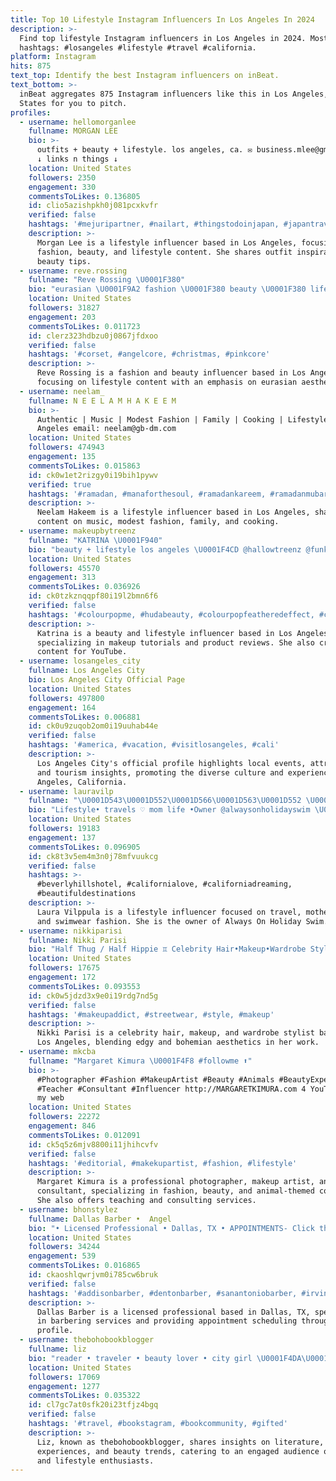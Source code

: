 ```yaml
---
title: Top 10 Lifestyle Instagram Influencers In Los Angeles In 2024
description: >-
  Find top lifestyle Instagram influencers in Los Angeles in 2024. Most popular
  hashtags: #losangeles #lifestyle #travel #california.
platform: Instagram
hits: 875
text_top: Identify the best Instagram influencers on inBeat.
text_bottom: >-
  inBeat aggregates 875 Instagram influencers like this in Los Angeles, United
  States for you to pitch.
profiles:
  - username: hellomorganlee
    fullname: MORGAN LEE
    bio: >-
      outfits + beauty + lifestyle. los angeles, ca. ✉️ business.mlee@gmail.com
      ↓ links n things ↓
    location: United States
    followers: 2350
    engagement: 330
    commentsToLikes: 0.136805
    id: clio5azishpkh0j081pcxkvfr
    verified: false
    hashtags: '#mejuripartner, #nailart, #thingstodoinjapan, #japantravels'
    description: >-
      Morgan Lee is a lifestyle influencer based in Los Angeles, focusing on
      fashion, beauty, and lifestyle content. She shares outfit inspiration and
      beauty tips.
  - username: reve.rossing
    fullname: "Reve Rossing \U0001F380"
    bio: "eurasian \U0001F9A2 fashion \U0001F380 beauty \U0001F380 lifestyle los angeles \U0001F3BC"
    location: United States
    followers: 31827
    engagement: 203
    commentsToLikes: 0.011723
    id: clerz323hdbzu0j0867jfdxoo
    verified: false
    hashtags: '#corset, #angelcore, #christmas, #pinkcore'
    description: >-
      Reve Rossing is a fashion and beauty influencer based in Los Angeles,
      focusing on lifestyle content with an emphasis on eurasian aesthetics.
  - username: neelam_
    fullname: N E E L A M H A K E E M
    bio: >-
      Authentic | Music | Modest Fashion | Family | Cooking | Lifestyle Los
      Angeles email: neelam@gb-dm.com
    location: United States
    followers: 474943
    engagement: 135
    commentsToLikes: 0.015863
    id: ck0w1et2rizgy0i19bih1pywv
    verified: true
    hashtags: '#ramadan, #manaforthesoul, #ramadankareem, #ramadanmubarak'
    description: >-
      Neelam Hakeem is a lifestyle influencer based in Los Angeles, sharing
      content on music, modest fashion, family, and cooking.
  - username: makeupbytreenz
    fullname: "KATRINA \U0001F940"
    bio: "beauty + lifestyle los angeles \U0001F4CD @hallowtreenz @funkotreenz \U0001F9E1 \U0001F48C: katrinamarrufo@yahoo.com new youtube video! ↓"
    location: United States
    followers: 45570
    engagement: 313
    commentsToLikes: 0.036926
    id: ck0tzkznqqpf80i19l2bmn6f6
    verified: false
    hashtags: '#colourpopme, #hudabeauty, #colourpopfeatheredeffect, #colourpopbrows'
    description: >-
      Katrina is a beauty and lifestyle influencer based in Los Angeles,
      specializing in makeup tutorials and product reviews. She also creates
      content for YouTube.
  - username: losangeles_city
    fullname: Los Angeles City
    bio: Los Angeles City Official Page
    location: United States
    followers: 497800
    engagement: 164
    commentsToLikes: 0.006881
    id: ck0u9zuqob2om0i19uuhab44e
    verified: false
    hashtags: '#america, #vacation, #visitlosangeles, #cali'
    description: >-
      Los Angeles City's official profile highlights local events, attractions,
      and tourism insights, promoting the diverse culture and experiences of Los
      Angeles, California.
  - username: lauravilp
    fullname: "\U0001D543\U0001D552\U0001D566\U0001D563\U0001D552 \U0001D54D\U0001D55A\U0001D55D\U0001D561\U0001D561\U0001D566\U0001D55D\U0001D552"
    bio: "Lifestyle• travels ♡ mom life •Owner @alwaysonholidayswim \U0001F459 •Wife and Mommy \U0001F1EB\U0001F1EE SHOP NOW ⬇️"
    location: United States
    followers: 19183
    engagement: 137
    commentsToLikes: 0.096905
    id: ck8t3v5em4m3n0j78mfvuukcg
    verified: false
    hashtags: >-
      #beverlyhillshotel, #californialove, #californiadreaming,
      #beautifuldestinations
    description: >-
      Laura Vilppula is a lifestyle influencer focused on travel, motherhood,
      and swimwear fashion. She is the owner of Always On Holiday Swim.
  - username: nikkiparisi
    fullname: Nikki Parisi
    bio: "Half Thug / Half Hippie ♊️ Celebrity Hair•Makeup•Wardrobe Stylist\U0001F3A5 LA nikki@nikkiparisi.com"
    location: United States
    followers: 17675
    engagement: 172
    commentsToLikes: 0.093553
    id: ck0w5jdzd3x9e0i19rdg7nd5g
    verified: false
    hashtags: '#makeupaddict, #streetwear, #style, #makeup'
    description: >-
      Nikki Parisi is a celebrity hair, makeup, and wardrobe stylist based in
      Los Angeles, blending edgy and bohemian aesthetics in her work.
  - username: mkcba
    fullname: "Margaret Kimura \U0001F4F8 #followme ⬆️"
    bio: >-
      #Photographer #Fashion #MakeupArtist #Beauty #Animals #BeautyExpert
      #Teacher #Consultant #Influencer http://MARGARETKIMURA.com 4 YouTube go 2
      my web
    location: United States
    followers: 22272
    engagement: 846
    commentsToLikes: 0.012091
    id: ck5q5z6mjv8800i11jhihcvfv
    verified: false
    hashtags: '#editorial, #makekupartist, #fashion, #lifestyle'
    description: >-
      Margaret Kimura is a professional photographer, makeup artist, and beauty
      consultant, specializing in fashion, beauty, and animal-themed content.
      She also offers teaching and consulting services.
  - username: bhonstylez
    fullname: Dallas Barber •  Angel
    bio: "• Licensed Professional • Dallas, TX • APPOINTMENTS- Click the link below \U0001F447\U0001F3FD"
    location: United States
    followers: 34244
    engagement: 539
    commentsToLikes: 0.016865
    id: ckaoshlqwrjvm0i785cw6bruk
    verified: false
    hashtags: '#addisonbarber, #dentonbarber, #sanantoniobarber, #irvingbarber'
    description: >-
      Dallas Barber is a licensed professional based in Dallas, TX, specializing
      in barbering services and providing appointment scheduling through her
      profile.
  - username: thebohobookblogger
    fullname: liz
    bio: "reader • traveler • beauty lover • city girl \U0001F4DA\U0001F90D✈️☕️\U0001F353\U0001F942\U0001F33F\U0001F33B\U0001F326️ @thebohobookclub_"
    location: United States
    followers: 17069
    engagement: 1277
    commentsToLikes: 0.035322
    id: cl7gc7at0sfk20i23tfjz4bgq
    verified: false
    hashtags: '#travel, #bookstagram, #bookcommunity, #gifted'
    description: >-
      Liz, known as thebohobookblogger, shares insights on literature, travel
      experiences, and beauty trends, catering to an engaged audience of book
      and lifestyle enthusiasts.
---
```



